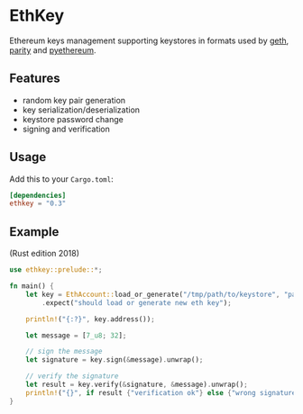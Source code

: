 # EthKey
Ethereum keys management supporting keystores in formats used by
[geth](https://github.com/ethereum/go-ethereum),
[parity](https://github.com/paritytech/parity-ethereum)
and
[pyethereum](https://github.com/ethereum/pyethereum).

## Features
  * random key pair generation
  * key serialization/deserialization
  * keystore password change
  * signing and verification

## Usage
Add this to your `Cargo.toml`:

```toml
[dependencies]
ethkey = "0.3"
```

## Example
(Rust edition 2018)
```rust
use ethkey::prelude::*;

fn main() {
    let key = EthAccount::load_or_generate("/tmp/path/to/keystore", "passwd")
        .expect("should load or generate new eth key");

    println!("{:?}", key.address());

    let message = [7_u8; 32];

    // sign the message
    let signature = key.sign(&message).unwrap();

    // verify the signature
    let result = key.verify(&signature, &message).unwrap();
    println!("{}", if result {"verification ok"} else {"wrong signature"});
}
```